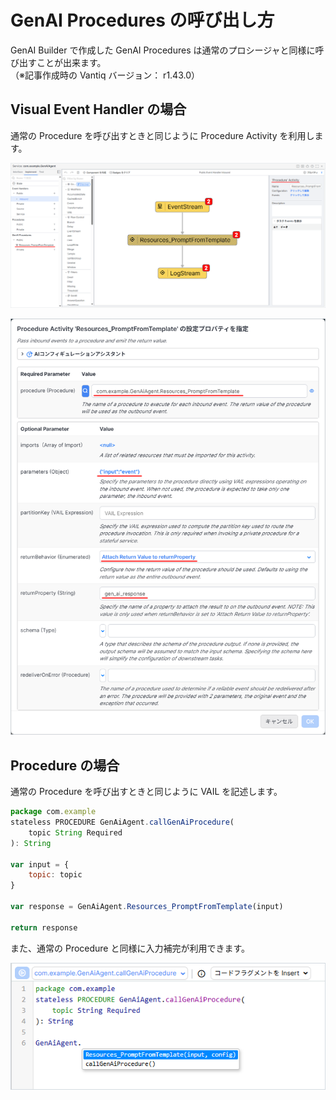 # GenAI Procedures の呼び出し方

GenAI Builder で作成した GenAI Procedures は通常のプロシージャと同様に呼び出すことが出来ます。  
（※記事作成時の Vantiq バージョン： r1.43.0）

## Visual Event Handler の場合

通常の Procedure を呼び出すときと同じように Procedure Activity を利用します。

![visual_event_handler_01.png](./imgs/visual_event_handler_01.png)

![visual_event_handler_02.png](./imgs/visual_event_handler_02.png)

## Procedure の場合

通常の Procedure を呼び出すときと同じように VAIL を記述します。

```JavaScript
package com.example
stateless PROCEDURE GenAiAgent.callGenAiProcedure(
	topic String Required
): String

var input = {
	topic: topic
}

var response = GenAiAgent.Resources_PromptFromTemplate(input)

return response
```

また、通常の Procedure と同様に入力補完が利用できます。

![procedure_01.png](./imgs/procedure_01.png)
